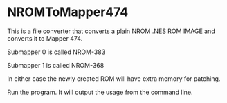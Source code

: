 # NROMToMapper474
This is a file converter that converts a plain NROM .NES ROM IMAGE and converts it to Mapper 474.

Submapper 0 is called NROM-383

Submapper 1 is called NROM-368

In either case the newly created ROM will have extra memory for patching.

Run the program.  It will output the usage from the command line.
